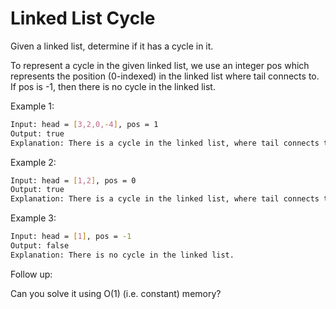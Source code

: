# Linked List Cycle

Given a linked list, determine if it has a cycle in it.

To represent a cycle in the given linked list, we use an integer pos which represents the position (0-indexed) in the linked list where tail connects to. If pos is -1, then there is no cycle in the linked list.

Example 1:

```bash
Input: head = [3,2,0,-4], pos = 1
Output: true
Explanation: There is a cycle in the linked list, where tail connects to the second node.
```

Example 2:

```bash
Input: head = [1,2], pos = 0
Output: true
Explanation: There is a cycle in the linked list, where tail connects to the first node.
```

Example 3:

```bash
Input: head = [1], pos = -1
Output: false
Explanation: There is no cycle in the linked list.
```

Follow up:

Can you solve it using O(1) (i.e. constant) memory?

